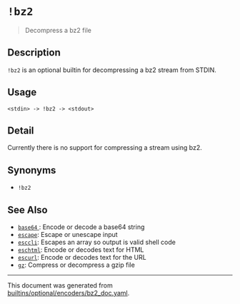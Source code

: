 # `!bz2`

> Decompress a bz2 file

## Description

`!bz2` is an optional builtin for decompressing a bz2 stream from STDIN.

## Usage

```
<stdin> -> !bz2 -> <stdout>
```

## Detail

Currently there is no support for compressing a stream using bz2.

## Synonyms

* `!bz2`


## See Also

* [`base64` ](../optional/base64.md):
  Encode or decode a base64 string
* [`escape`](../commands/escape.md):
  Escape or unescape input
* [`esccli`](../commands/esccli.md):
  Escapes an array so output is valid shell code
* [`eschtml`](../commands/eschtml.md):
  Encode or decodes text for HTML
* [`escurl`](../commands/escurl.md):
  Encode or decodes text for the URL
* [`gz`](../optional/gz.md):
  Compress or decompress a gzip file

<hr/>

This document was generated from [builtins/optional/encoders/bz2_doc.yaml](https://github.com/lmorg/murex/blob/master/builtins/optional/encoders/bz2_doc.yaml).